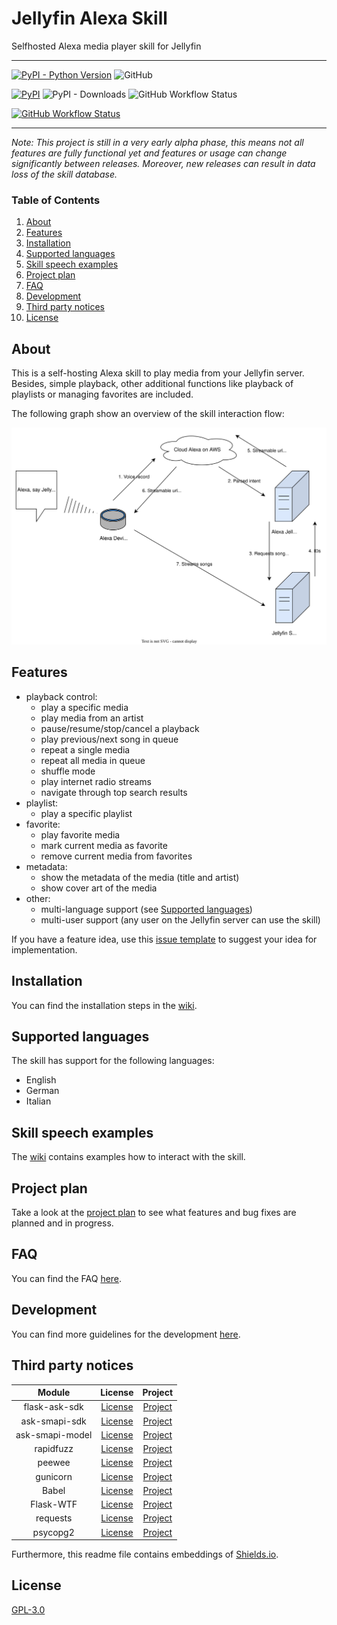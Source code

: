 # Jellyfin Alexa Skill

Selfhosted Alexa media player skill for Jellyfin

---

[![PyPI - Python Version](https://img.shields.io/pypi/pyversions/jellyfin_alexa_skill?style=for-the-badge)](https://pypi.org/project/jellyfin-alexa-skill/) ![GitHub](https://img.shields.io/github/license/infinityofspace/jellyfin_alexa_skill?style=for-the-badge)

[![PyPI](https://img.shields.io/pypi/v/jellyfin_alexa_skill?style=for-the-badge)](https://pypi.org/project/jellyfin-alexa-skill/) ![PyPI - Downloads](https://img.shields.io/pypi/dm/jellyfin_alexa_skill?style=for-the-badge) ![GitHub Workflow Status](https://img.shields.io/github/workflow/status/infinityofspace/jellyfin_alexa_skill/pypi%20release?style=for-the-badge)

[![GitHub Workflow Status](https://img.shields.io/github/workflow/status/infinityofspace/jellyfin_alexa_skill/docker%20release?label=Docker&style=for-the-badge)](https://github.com/infinityofspace/jellyfin_alexa_skill/pkgs/container/jellyfin_alexa_skill)

---

_Note: This project is still in a very early alpha phase, this means not all features are fully functional yet and
features or usage can change significantly between releases. Moreover, new releases can result in data loss of the skill
database._

### Table of Contents

1. [About](#about)
2. [Features](#features)
3. [Installation](#installation)
4. [Supported languages](#supported-languages)
5. [Skill speech examples](#skill-speech-examples)
6. [Project plan](#project-plan)
7. [FAQ](#faq)
8. [Development](#development)
9. [Third party notices](#third-party-notices)
10. [License](#license)

## About

This is a self-hosting Alexa skill to play media from your Jellyfin server. Besides, simple playback, other additional
functions like playback of playlists or managing favorites are included.

The following graph show an overview of the skill interaction flow:

![Skill Overview Graph](docs/media/skill_overview_graph.svg)

## Features

- playback control:
    - play a specific media
    - play media from an artist
    - pause/resume/stop/cancel a playback
    - play previous/next song in queue
    - repeat a single media
    - repeat all media in queue
    - shuffle mode
    - play internet radio streams
    - navigate through top search results
- playlist:
    - play a specific playlist
- favorite:
    - play favorite media
    - mark current media as favorite
    - remove current media from favorites
- metadata:
    - show the metadata of the media (title and artist)
    - show cover art of the media
- other:
    - multi-language support (see [Supported languages](#supported-languages))
    - multi-user support (any user on the Jellyfin server can use the skill)

If you have a feature idea, use
this [issue template](https://github.com/infinityofspace/jellyfin_alexa_skill/issues/new?labels=feature&template=feature_request.md)
to suggest your idea for implementation.

## Installation

You can find the installation steps in the [wiki](https://github.com/infinityofspace/jellyfin_alexa_skill/wiki/Installation).

## Supported languages

The skill has support for the following languages:

- English
- German
- Italian

## Skill speech examples

The [wiki](https://github.com/infinityofspace/jellyfin_alexa_skill/wiki/Interaction-examples) contains examples how to
interact with the skill.

## Project plan

Take a look at the [project plan](https://github.com/infinityofspace/jellyfin_alexa_skill/projects) to see what features
and bug fixes are planned and in progress.

## FAQ

You can find the FAQ [here](https://github.com/infinityofspace/jellyfin_alexa_skill/wiki/FAQ).

## Development

You can find more guidelines for the
development [here](https://github.com/infinityofspace/jellyfin_alexa_skill/wiki/Development).

## Third party notices

|     Module      |                                              License                                              |                               Project                               |
|:---------------:|:-------------------------------------------------------------------------------------------------:|:-------------------------------------------------------------------:|
|  flask-ask-sdk  | [License](https://raw.githubusercontent.com/alexa/alexa-skills-kit-sdk-for-python/master/LICENSE) | [Project](https://github.com/alexa/alexa-skills-kit-sdk-for-python) |
|  ask-smapi-sdk  | [License](https://raw.githubusercontent.com/alexa/alexa-skills-kit-sdk-for-python/master/LICENSE) | [Project](https://github.com/alexa/alexa-skills-kit-sdk-for-python) |
| ask-smapi-model |      [License](https://raw.githubusercontent.com/alexa/alexa-apis-for-python/master/LICENSE)      |      [Project](https://github.com/alexa/alexa-apis-for-python)      |
|    rapidfuzz    |          [License](https://raw.githubusercontent.com/maxbachmann/RapidFuzz/main/LICENSE)          |         [Project](https://github.com/maxbachmann/RapidFuzz)         |
|     peewee      |            [License](https://raw.githubusercontent.com/coleifer/peewee/master/LICENSE)            |            [Project](https://github.com/coleifer/peewee)            |
|    gunicorn     |           [License](https://raw.githubusercontent.com/benoitc/gunicorn/master/LICENSE)            |           [Project](https://github.com/benoitc/gunicorn)            |
|      Babel      |          [License](https://raw.githubusercontent.com/python-babel/babel/master/LICENSE)           |          [Project](https://github.com/python-babel/babel)           |
|    Flask-WTF    |          [License](https://raw.githubusercontent.com/wtforms/wtforms/master/LICENSE.rst)          |            [Project](https://github.com/wtforms/wtforms)            |
|    requests     |              [License](https://raw.githubusercontent.com/psf/requests/main/LICENSE)               |             [Project](https://github.com/psf/requests)              |
|    psycopg2     |           [License](https://raw.githubusercontent.com/psycopg/psycopg2/master/LICENSE)            |           [Project](https://github.com/psycopg/psycopg2)            |


Furthermore, this readme file contains embeddings of [Shields.io](https://github.com/badges/shields).

## License

[GPL-3.0](https://github.com/infinityofspace/jellyfin_alexa_skill/blob/main/LICENSE)
